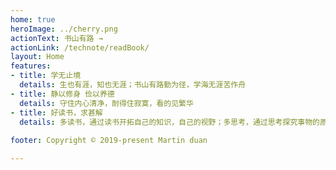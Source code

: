 ```yaml
---
home: true
heroImage: ../cherry.png
actionText: 书山有路 →
actionLink: /technote/readBook/
layout: Home
features:
- title: 学无止境
  details: 生也有涯，知也无涯；书山有路勤为径，学海无涯苦作舟
- title: 静以修身 俭以养德
  details: 守住内心清净，耐得住寂寞，看的见繁华
- title: 好读书，求甚解
  details: 多读书，通过读书开拓自己的知识，自己的视野；多思考，通过思考探究事物的原理；勤动手，提升自己的能力
  
footer: Copyright © 2019-present Martin duan 

---
```

